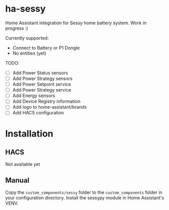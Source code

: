# ha-sessy
Home Assistant integration for Sessy home battery system.
Work in progress :)

Currently supported:
- Connect to Battery or P1 Dongle
- No entities (yet)

TODO:
- [ ] Add Power Status sensors
- [ ] Add Power Strategy sensors
- [ ] Add Power Setpoint service
- [ ] Add Power Strategy service
- [ ] Add Energy sensors
- [ ] Add Device Registry information
- [ ] Add logo to home-assistant/brands
- [ ] Add HACS configuration

Installation
============

HACS
----
Not available yet

Manual
------
Copy the `custom_components/sessy` folder to the `custom_components` folder in your configuration directory.
Install the sessypy module in Home Assistant's VENV.